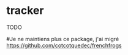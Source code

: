 # tracker

TODO

#Je ne maintiens plus ce package, j'ai migré https://github.com/cotcotquedec/frenchfrogs
